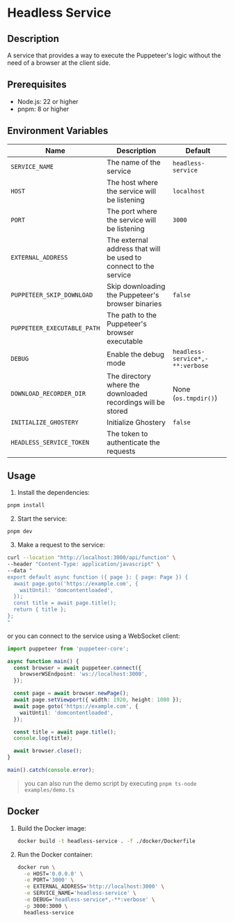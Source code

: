 # Headless Service

## Description

A service that provides a way to execute the Puppeteer's logic without the need of a browser at the client side.

## Prerequisites

- Node.js: 22 or higher
- pnpm: 8 or higher

## Environment Variables

| Name                        | Description                                                      | Default                         |
|-----------------------------|------------------------------------------------------------------|---------------------------------|
| `SERVICE_NAME`              | The name of the service                                          | `headless-service`              |
| `HOST`                      | The host where the service will be listening                     | `localhost`                     |
| `PORT`                      | The port where the service will be listening                     | `3000`                          |
| `EXTERNAL_ADDRESS`          | The external address that will be used to connect to the service |                                 |
| `PUPPETEER_SKIP_DOWNLOAD`   | Skip downloading the Puppeteer's browser binaries                | `false`                         |
| `PUPPETEER_EXECUTABLE_PATH` | The path to the Puppeteer's browser executable                   |                                 |
| `DEBUG`                     | Enable the debug mode                                            | `headless-service*,-**:verbose` |
| `DOWNLOAD_RECORDER_DIR`     | The directory where the downloaded recordings will be stored     | None (`os.tmpdir()`)            |
| `INITIALIZE_GHOSTERY`       | Initialize Ghostery                                              | `false`                         |
| `HEADLESS_SERVICE_TOKEN`    | The token to authenticate the requests                           |                                 |

## Usage

1. Install the dependencies:

```bash
pnpm install
```

2. Start the service:

```bash
pnpm dev
```

3. Make a request to the service:

```bash
curl --location "http://localhost:3000/api/function" \
--header "Content-Type: application/javascript" \
--data "
export default async function ({ page }: { page: Page }) {
  await page.goto('https://example.com', {
    waitUntil: 'domcontentloaded',
  });
  const title = await page.title();
  return { title };
};
"
```

or you can connect to the service using a WebSocket client:

```typescript
import puppeteer from 'puppeteer-core';

async function main() {
  const browser = await puppeteer.connect({
    browserWSEndpoint: 'ws://localhost:3000',
  });

  const page = await browser.newPage();
  await page.setViewport({ width: 1920, height: 1080 });
  await page.goto('https://example.com', {
    waitUntil: 'domcontentloaded',
  });

  const title = await page.title();
  console.log(title);

  await browser.close();
}

main().catch(console.error);
```

> you can also run the demo script by executing `pnpm ts-node examples/demo.ts`

## Docker

1. Build the Docker image:

    ```bash
    docker build -t headless-service . -f ./docker/Dockerfile
    ```

2. Run the Docker container:

    ```bash
    docker run \
      -e HOST='0.0.0.0' \
      -e PORT='3000' \
      -e EXTERNAL_ADDRESS='http://localhost:3000' \
      -e SERVICE_NAME='headless-service' \
      -e DEBUG='headless-service*,-**:verbose' \
      -p 3000:3000 \
      headless-service
    ```